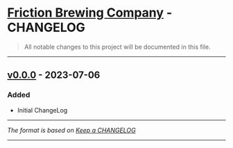 # [Friction Brewing Company](https://github.com/jdhillen/friction-beer) - CHANGELOG

> All notable changes to this project will be documented in this file.

---

## [v0.0.0](https://github.com/jdhillen/friction-beer/releases/tag/0.0.0) - 2023-07-06

### Added

- Initial ChangeLog

---

_The format is based on [Keep a CHANGELOG](http://keepachangelog.com)_

---
